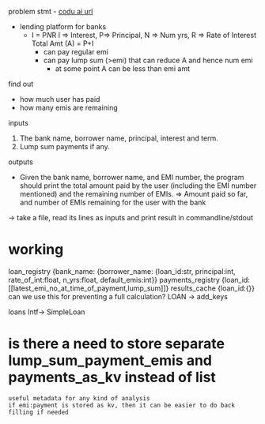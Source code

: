 problem stmt - [codu ai url](https://codu.ai/coding-problem/the%20ledger%20co)
- lending platform for banks
    - I = P*N*R
        I => Interest, P=> Principal, N => Num yrs, R => Rate of Interest
      Total Amt (A) = P+I
      - can pay regular emi
      - can pay lump sum (>emi) that can reduce A and hence num emi
        - at some point A  can be less than emi amt
    
find out
- how much user has paid
- how many emis are remaining

inputs
1. The bank name, borrower name, principal, interest and term.
2. Lump sum payments if any.

outputs
- Given the bank name, borrower name, and EMI number, 
the program should print the total amount paid by the user 
(including the EMI number mentioned) and the remaining number of EMIs.
=> Amount paid so far, and number of EMIs remaining for the user with the bank



-> take a file, read its lines as inputs and print result in commandline/stdout



# working
loan_registry {bank_name: {borrower_name: {loan_id:str, principal:int, rate_of_int:float, n_yrs:float, default_emis:int}}
payments_registry {loan_id:[[latest_emi_no_at_time_of_payment,lump_sum]]}
results_cache {loan_id:{}}  can we use this for preventing a full calculation?
LOAN -> add_keys

loans Intf-> SimpleLoan

#  is there a need to store separate lump_sum_payment_emis and payments_as_kv instead of list
    useful metadata for any kind of analysis
    if emi:payment is stored as kv, then it can be easier to do back filling if needed
    
